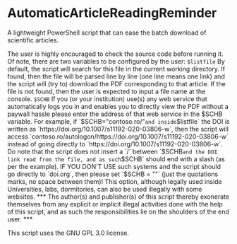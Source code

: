 # AutomaticArticleReadingReminder
A lightweight PowerShell script that can ease the batch download of scientific articles.

The user is highly encouraged to check the source code before running it.
Of note, there are two variables to be configured by the user:
`$listfile`
By default, the script will search for this file in the current working directory. If found, then the file will be parsed line by line (one line means one link) and the script will (try to) download the PDF corresponding to that article.
If the file is not found, then the user is expected to input a file name at the console.
`$SCHB`
If you (or your institution) use(s) any web service that automatically logs you in and enables you to directly view the PDF without a paywall hassle please enter the address of that web service in the $SCHB variable.
For example, if `$SCHB="contoso.ro/"` and inside `$listfile` the DOI is written as `https://doi.org/10.1007/s11192-020-03806-w`, then the script will access `contoso.ro/autologon/https://doi.org/10.1007/s11192-020-03806-w` instead of going directly to `https://doi.org/10.1007/s11192-020-03806-w`.
Do note that the script does not insert a `/` between `$SCHB` and the DOI link read from the file, and as such `$SCHB` should end with a slash (as per the example).
IF YOU DON'T USE such systems and the script should go directly to `doi.org`, then please set `$SCHB = ""` (just the quotations marks, no space between them)!
This option, although legally used inside Universities, labs, dormitories, can also be used illegally with some websites. *** The author(s) and publisher(s) of this script thereby exonerate themselves from any explicit or implicit illegal activities done with the help of this script, and as such the responsibilities lie on the shoulders of the end user. ***

This script uses the GNU GPL 3.0 license.

